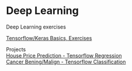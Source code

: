 # Deep Learning
Deep Learning exercises  

[Tensorflow/Keras Basics, Exercises](https://github.com/smeteo/Data_Science_and_Machine_Learning/tree/master/6.%20Deep%20Learning/Tensorflow_Keras_Basics)   

Projects  
[House Price Prediction - Tensorflow Regression](https://github.com/smeteo/Data_Science_and_Machine_Learning/tree/master/6.%20Deep%20Learning/DL_Reg_House_Price)   
[Cancer Bening/Malign - Tensorflow Classification](https://github.com/smeteo/Data_Science_and_Machine_Learning/tree/master/6.%20Deep%20Learning/DL_Class_Cancer)


